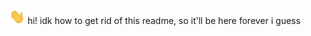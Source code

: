<img src="https://github.com/anwyho/static/blob/a813b8973782993898b8996b79384d4f8b1b0c0e/waving_hand_emoji.gif" alt="gif of waving hand" width="25px"> hi! idk how to get rid of this readme, so it'll be here forever i guess
